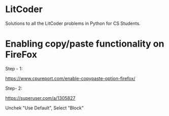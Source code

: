 # LitCoder
Solutions to all the LitCoder problems in Python for CS Students.


# Enabling copy/paste functionality on FireFox

Step - 1:

https://www.cpureport.com/enable-copypaste-option-firefox/


Step- 2:

https://superuser.com/a/1305827

Unchek "Use Default", 
Select "Block"

